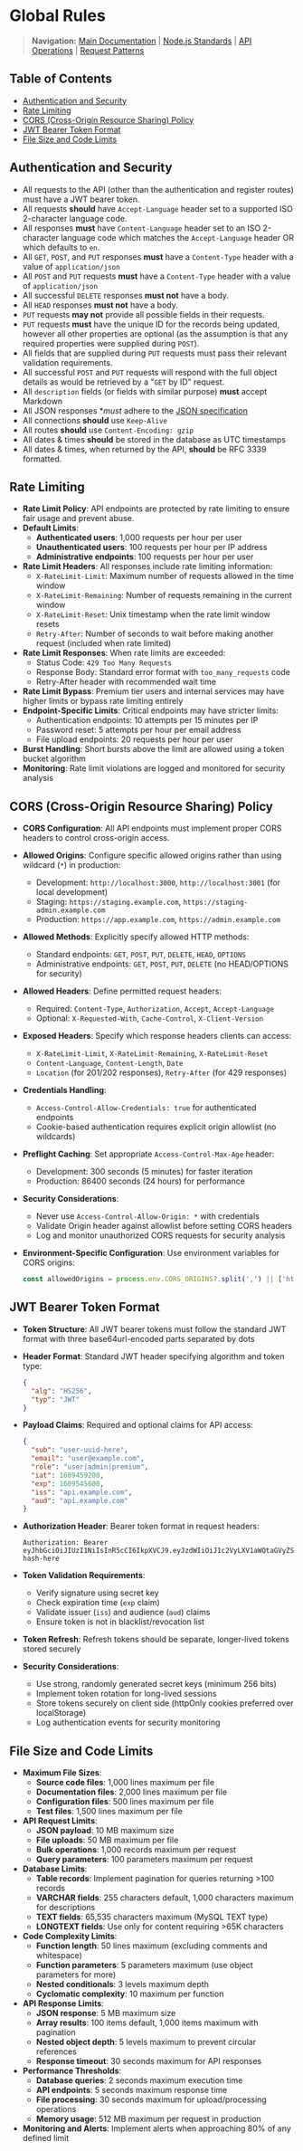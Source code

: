 # Global Rules

> **Navigation:** [Main Documentation](./README.md#documentation-navigation) | [Node.js Standards](./node_structure_and_naming_conventions.md) | [API Operations](./operations-and-responses.md) | [Request Patterns](./request.md)

## Table of Contents

* [Authentication and Security](#authentication-and-security)
* [Rate Limiting](#rate-limiting)
* [CORS (Cross-Origin Resource Sharing) Policy](#cors-cross-origin-resource-sharing-policy)
* [JWT Bearer Token Format](#jwt-bearer-token-format)
* [File Size and Code Limits](#file-size-and-code-limits)

## Authentication and Security

* All requests to the API (other than the authentication and register routes) must have a JWT bearer token.
* All requests **should** have `Accept-Language` header set to a supported ISO 2-character language code.
* All responses **must** have `Content-Language` header set to an ISO 2-character language code which matches the `Accept-Language` header OR which defaults to `en`.
* All `GET`, `POST`, and `PUT` responses **must** have a `Content-Type` header with a value of `application/json`
* All `POST` and `PUT` requests **must** have a `Content-Type` header with a value of `application/json`
* All successful `DELETE` responses **must not** have a body.
* All `HEAD` responses **must not** have a body.
* `PUT` requests **may not** provide all possible fields in their requests.
* `PUT` requests **must** have the unique ID for the records being updated, however all other properties are optional (as the assumption is that any required properties were supplied during `POST`).
* All fields that are supplied during `PUT` requests must pass their relevant validation requirements.
* All successful `POST` and `PUT` requests will respond with the full object details as would be retrieved by a "`GET` by ID" request.
* All `description` fields (or fields with similar purpose) **must** accept Markdown
* All JSON responses **must* adhere to the [JSON specification](https://datatracker.ietf.org/doc/html/rfc8259)
* All connections **should** use `Keep-Alive`
* All routes **should** use `Content-Encoding: gzip`
* All dates & times **should** be stored in the database as UTC timestamps
* All dates & times, when returned by the API, **should** be RFC 3339 formatted.

## Rate Limiting

* **Rate Limit Policy**: API endpoints are protected by rate limiting to ensure fair usage and prevent abuse.
* **Default Limits**:
  * **Authenticated users**: 1,000 requests per hour per user
  * **Unauthenticated users**: 100 requests per hour per IP address
  * **Administrative endpoints**: 100 requests per hour per user
* **Rate Limit Headers**: All responses include rate limiting information:
  * `X-RateLimit-Limit`: Maximum number of requests allowed in the time window
  * `X-RateLimit-Remaining`: Number of requests remaining in the current window
  * `X-RateLimit-Reset`: Unix timestamp when the rate limit window resets
  * `Retry-After`: Number of seconds to wait before making another request (included when rate limited)
* **Rate Limit Responses**: When rate limits are exceeded:
  * Status Code: `429 Too Many Requests`
  * Response Body: Standard error format with `too_many_requests` code
  * Retry-After header with recommended wait time
* **Rate Limit Bypass**: Premium tier users and internal services may have higher limits or bypass rate limiting entirely
* **Endpoint-Specific Limits**: Critical endpoints may have stricter limits:
  * Authentication endpoints: 10 attempts per 15 minutes per IP
  * Password reset: 5 attempts per hour per email address
  * File upload endpoints: 20 requests per hour per user
* **Burst Handling**: Short bursts above the limit are allowed using a token bucket algorithm
* **Monitoring**: Rate limit violations are logged and monitored for security analysis

## CORS (Cross-Origin Resource Sharing) Policy

* **CORS Configuration**: All API endpoints must implement proper CORS headers to control cross-origin access.
* **Allowed Origins**: Configure specific allowed origins rather than using wildcard (`*`) in production:
  * Development: `http://localhost:3000`, `http://localhost:3001` (for local development)
  * Staging: `https://staging.example.com`, `https://staging-admin.example.com`
  * Production: `https://app.example.com`, `https://admin.example.com`
* **Allowed Methods**: Explicitly specify allowed HTTP methods:
  * Standard endpoints: `GET`, `POST`, `PUT`, `DELETE`, `HEAD`, `OPTIONS`
  * Administrative endpoints: `GET`, `POST`, `PUT`, `DELETE` (no HEAD/OPTIONS for security)
* **Allowed Headers**: Define permitted request headers:
  * Required: `Content-Type`, `Authorization`, `Accept`, `Accept-Language`
  * Optional: `X-Requested-With`, `Cache-Control`, `X-Client-Version`
* **Exposed Headers**: Specify which response headers clients can access:
  * `X-RateLimit-Limit`, `X-RateLimit-Remaining`, `X-RateLimit-Reset`
  * `Content-Language`, `Content-Length`, `Date`
  * `Location` (for 201/202 responses), `Retry-After` (for 429 responses)
* **Credentials Handling**:
  * `Access-Control-Allow-Credentials: true` for authenticated endpoints
  * Cookie-based authentication requires explicit origin allowlist (no wildcards)
* **Preflight Caching**: Set appropriate `Access-Control-Max-Age` header:
  * Development: 300 seconds (5 minutes) for faster iteration
  * Production: 86400 seconds (24 hours) for performance
* **Security Considerations**:
  * Never use `Access-Control-Allow-Origin: *` with credentials
  * Validate Origin header against allowlist before setting CORS headers
  * Log and monitor unauthorized CORS requests for security analysis
* **Environment-Specific Configuration**: Use environment variables for CORS origins:

  ```javascript
  const allowedOrigins = process.env.CORS_ORIGINS?.split(',') || ['http://localhost:3000'];
  ```

## JWT Bearer Token Format

* **Token Structure**: All JWT bearer tokens must follow the standard JWT format with three base64url-encoded parts separated by dots
* **Header Format**: Standard JWT header specifying algorithm and token type:

  ```json
  {
    "alg": "HS256",
    "typ": "JWT"
  }
  ```

* **Payload Claims**: Required and optional claims for API access:

  ```json
  {
    "sub": "user-uuid-here",
    "email": "user@example.com",
    "role": "user|admin|premium",
    "iat": 1609459200,
    "exp": 1609545600,
    "iss": "api.example.com",
    "aud": "api.example.com"
  }
  ```

* **Authorization Header**: Bearer token format in request headers:

  ```
  Authorization: Bearer eyJhbGciOiJIUzI1NiIsInR5cCI6IkpXVCJ9.eyJzdWIiOiJ1c2VyLXV1aWQtaGVyZSIsImVtYWlsIjoidXNlckBleGFtcGxlLmNvbSIsInJvbGUiOiJ1c2VyIiwiaWF0IjoxNjA5NDU5MjAwLCJleHAiOjE2MDk1NDU2MDAsImlzcyI6ImFwaS5leGFtcGxlLmNvbSIsImF1ZCI6ImFwaS5leGFtcGxlLmNvbSJ9.signature-hash-here
  ```

* **Token Validation Requirements**:
  * Verify signature using secret key
  * Check expiration time (`exp` claim)
  * Validate issuer (`iss`) and audience (`aud`) claims
  * Ensure token is not in blacklist/revocation list
* **Token Refresh**: Refresh tokens should be separate, longer-lived tokens stored securely
* **Security Considerations**:
  * Use strong, randomly generated secret keys (minimum 256 bits)
  * Implement token rotation for long-lived sessions
  * Store tokens securely on client side (httpOnly cookies preferred over localStorage)
  * Log authentication events for security monitoring

## File Size and Code Limits

* **Maximum File Sizes**:
  * **Source code files**: 1,000 lines maximum per file
  * **Documentation files**: 2,000 lines maximum per file
  * **Configuration files**: 500 lines maximum per file
  * **Test files**: 1,500 lines maximum per file
* **API Request Limits**:
  * **JSON payload**: 10 MB maximum size
  * **File uploads**: 50 MB maximum per file
  * **Bulk operations**: 1,000 records maximum per request
  * **Query parameters**: 100 parameters maximum per request
* **Database Limits**:
  * **Table records**: Implement pagination for queries returning >100 records
  * **VARCHAR fields**: 255 characters default, 1,000 characters maximum for descriptions
  * **TEXT fields**: 65,535 characters maximum (MySQL TEXT type)
  * **LONGTEXT fields**: Use only for content requiring >65K characters
* **Code Complexity Limits**:
  * **Function length**: 50 lines maximum (excluding comments and whitespace)
  * **Function parameters**: 5 parameters maximum (use object parameters for more)
  * **Nested conditionals**: 3 levels maximum depth
  * **Cyclomatic complexity**: 10 maximum per function
* **API Response Limits**:
  * **JSON response**: 5 MB maximum size
  * **Array results**: 100 items default, 1,000 items maximum with pagination
  * **Nested object depth**: 5 levels maximum to prevent circular references
  * **Response timeout**: 30 seconds maximum for API responses
* **Performance Thresholds**:
  * **Database queries**: 2 seconds maximum execution time
  * **API endpoints**: 5 seconds maximum response time
  * **File processing**: 30 seconds maximum for upload/processing operations
  * **Memory usage**: 512 MB maximum per request in production
* **Monitoring and Alerts**: Implement alerts when approaching 80% of any defined limit
